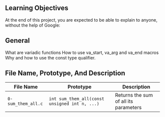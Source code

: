 Learning Objectives
---
At the end of this project, you are expected to be able to explain to anyone, without the help of Google:

General
---
What are variadic functions
How to use va_start, va_arg and va_end macros
Why and how to use the const type qualifier.

File Name, Prototype, And Description
---
|File Name|Prototype|Description|
|---|---|---|
|`0-sum_them_all.c`|`int sum_them_all(const unsigned int n, ...)`|Returns the sum of all its parameters|
